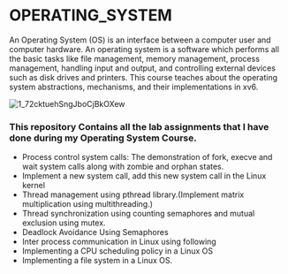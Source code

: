 # OPERATING_SYSTEM
An Operating System (OS) is an interface between a computer user and computer hardware. An operating system is a software which performs all the basic tasks like file management, memory management, process management, handling input and output, and controlling external devices such as disk drives and printers.
This course teaches about the operating system abstractions, mechanisms, and their implementations in xv6.

![1_72cktuehSngJboCjBkOXew](https://user-images.githubusercontent.com/74491716/170924662-a1e08478-9a01-4652-8ef7-ac212b229d72.jpeg)

 

### This repository Contains all the lab assignments that I have done during my Operating System Course.

- Process control system calls: The demonstration of fork, execve and wait system calls along with zombie and orphan states.
- Implement a new system call, add this new system call in the Linux kernel
- Thread management using pthread library.(Implement matrix multiplication using multithreading.)
- Thread synchronization using counting semaphores and mutual exclusion using mutex.
- Deadlock Avoidance Using Semaphores
- Inter process communication in Linux using following
- Implementing a CPU scheduling policy in a Linux OS
- Implementing a file system in a Linux OS.
